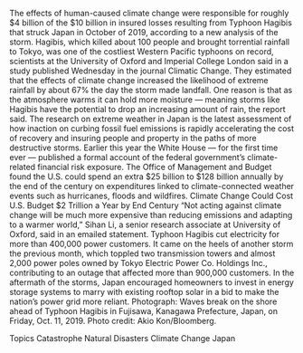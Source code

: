 The effects of human-caused climate change were responsible for roughly $4 billion of the $10 billion in insured losses resulting from Typhoon Hagibis that struck Japan in October of 2019, according to a new analysis of the storm.
Hagibis, which killed about 100 people and brought torrential rainfall to Tokyo, was one of the costliest Western Pacific typhoons on record, scientists at the University of Oxford and Imperial College London said in a study published Wednesday in the journal Climatic Change. They estimated that the effects of climate change increased the likelihood of extreme rainfall by about 67% the day the storm made landfall.
One reason is that as the atmosphere warms it can hold more moisture — meaning storms like Hagibis have the potential to drop an increasing amount of rain, the report said.
The research on extreme weather in Japan is the latest assessment of how inaction on curbing fossil fuel emissions is rapidly accelerating the cost of recovery and insuring people and property in the paths of more destructive storms. Earlier this year the White House — for the first time ever — published a formal account of the federal government’s climate-related financial risk exposure. The Office of Management and Budget found the U.S. could spend an extra $25 billion to $128 billion annually by the end of the century on expenditures linked to climate-connected weather events such as hurricanes, floods and wildfires.
Climate Change Could Cost U.S. Budget $2 Trillion a Year by End Century
“Not acting against climate change will be much more expensive than reducing emissions and adapting to a warmer world,” Sihan Li, a senior research associate at University of Oxford, said in an emailed statement.
Typhoon Hagibis cut electricity for more than 400,000 power customers. It came on the heels of another storm the previous month, which toppled two transmission towers and almost 2,000 power poles owned by Tokyo Electric Power Co. Holdings Inc., contributing to an outage that affected more than 900,000 customers.
In the aftermath of the storms, Japan encouraged homeowners to invest in energy storage systems to marry with existing rooftop solar in a bid to make the nation’s power grid more reliant.
Photograph: Waves break on the shore ahead of Typhoon Hagibis in Fujisawa, Kanagawa Prefecture, Japan, on Friday, Oct. 11, 2019. Photo credit: Akio Kon/Bloomberg.

Topics
Catastrophe
Natural Disasters
Climate Change
Japan
